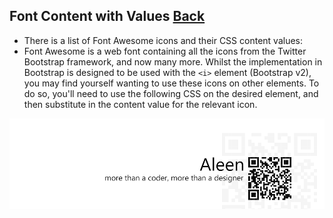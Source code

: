 ## Font Content with Values [**Back**](./../README.md)

- There is a list of Font Awesome icons and their CSS content values:
- Font Awesome is a web font containing all the icons from the Twitter Bootstrap framework, and now many more. Whilst the implementation in Bootstrap is designed to be used with the `<i>` element (Bootstrap v2), you may find yourself wanting to use these icons on other elements. To do so, you'll need to use the following CSS on the desired element, and then substitute in the content value for the relevant icon.

<a href="http://aleen42.github.io/" target="_blank" ><img src="./../pic/tail.gif"></a>